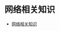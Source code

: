 # 网络相关知识

<!-- TOC -->

- [网络相关知识](#%e7%bd%91%e7%bb%9c%e7%9b%b8%e5%85%b3%e7%9f%a5%e8%af%86)

<!-- /TOC -->
